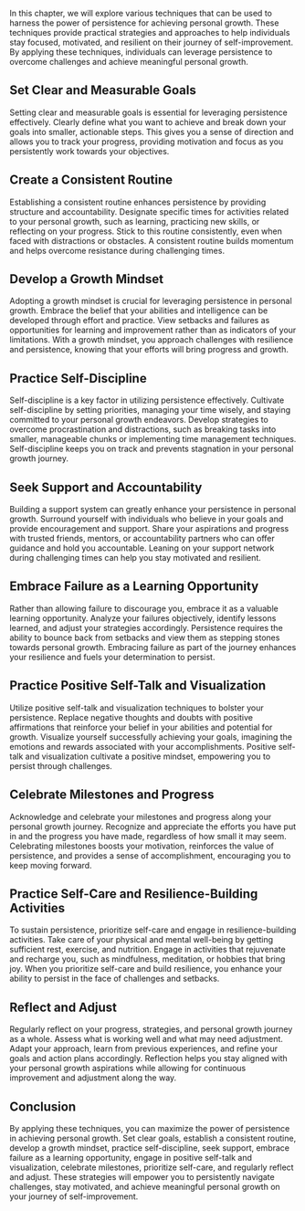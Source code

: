 
In this chapter, we will explore various techniques that can be used to harness the power of persistence for achieving personal growth. These techniques provide practical strategies and approaches to help individuals stay focused, motivated, and resilient on their journey of self-improvement. By applying these techniques, individuals can leverage persistence to overcome challenges and achieve meaningful personal growth.

Set Clear and Measurable Goals
------------------------------

Setting clear and measurable goals is essential for leveraging persistence effectively. Clearly define what you want to achieve and break down your goals into smaller, actionable steps. This gives you a sense of direction and allows you to track your progress, providing motivation and focus as you persistently work towards your objectives.

Create a Consistent Routine
---------------------------

Establishing a consistent routine enhances persistence by providing structure and accountability. Designate specific times for activities related to your personal growth, such as learning, practicing new skills, or reflecting on your progress. Stick to this routine consistently, even when faced with distractions or obstacles. A consistent routine builds momentum and helps overcome resistance during challenging times.

Develop a Growth Mindset
------------------------

Adopting a growth mindset is crucial for leveraging persistence in personal growth. Embrace the belief that your abilities and intelligence can be developed through effort and practice. View setbacks and failures as opportunities for learning and improvement rather than as indicators of your limitations. With a growth mindset, you approach challenges with resilience and persistence, knowing that your efforts will bring progress and growth.

Practice Self-Discipline
------------------------

Self-discipline is a key factor in utilizing persistence effectively. Cultivate self-discipline by setting priorities, managing your time wisely, and staying committed to your personal growth endeavors. Develop strategies to overcome procrastination and distractions, such as breaking tasks into smaller, manageable chunks or implementing time management techniques. Self-discipline keeps you on track and prevents stagnation in your personal growth journey.

Seek Support and Accountability
-------------------------------

Building a support system can greatly enhance your persistence in personal growth. Surround yourself with individuals who believe in your goals and provide encouragement and support. Share your aspirations and progress with trusted friends, mentors, or accountability partners who can offer guidance and hold you accountable. Leaning on your support network during challenging times can help you stay motivated and resilient.

Embrace Failure as a Learning Opportunity
-----------------------------------------

Rather than allowing failure to discourage you, embrace it as a valuable learning opportunity. Analyze your failures objectively, identify lessons learned, and adjust your strategies accordingly. Persistence requires the ability to bounce back from setbacks and view them as stepping stones towards personal growth. Embracing failure as part of the journey enhances your resilience and fuels your determination to persist.

Practice Positive Self-Talk and Visualization
---------------------------------------------

Utilize positive self-talk and visualization techniques to bolster your persistence. Replace negative thoughts and doubts with positive affirmations that reinforce your belief in your abilities and potential for growth. Visualize yourself successfully achieving your goals, imagining the emotions and rewards associated with your accomplishments. Positive self-talk and visualization cultivate a positive mindset, empowering you to persist through challenges.

Celebrate Milestones and Progress
---------------------------------

Acknowledge and celebrate your milestones and progress along your personal growth journey. Recognize and appreciate the efforts you have put in and the progress you have made, regardless of how small it may seem. Celebrating milestones boosts your motivation, reinforces the value of persistence, and provides a sense of accomplishment, encouraging you to keep moving forward.

Practice Self-Care and Resilience-Building Activities
-----------------------------------------------------

To sustain persistence, prioritize self-care and engage in resilience-building activities. Take care of your physical and mental well-being by getting sufficient rest, exercise, and nutrition. Engage in activities that rejuvenate and recharge you, such as mindfulness, meditation, or hobbies that bring joy. When you prioritize self-care and build resilience, you enhance your ability to persist in the face of challenges and setbacks.

Reflect and Adjust
------------------

Regularly reflect on your progress, strategies, and personal growth journey as a whole. Assess what is working well and what may need adjustment. Adapt your approach, learn from previous experiences, and refine your goals and action plans accordingly. Reflection helps you stay aligned with your personal growth aspirations while allowing for continuous improvement and adjustment along the way.

Conclusion
----------

By applying these techniques, you can maximize the power of persistence in achieving personal growth. Set clear goals, establish a consistent routine, develop a growth mindset, practice self-discipline, seek support, embrace failure as a learning opportunity, engage in positive self-talk and visualization, celebrate milestones, prioritize self-care, and regularly reflect and adjust. These strategies will empower you to persistently navigate challenges, stay motivated, and achieve meaningful personal growth on your journey of self-improvement.
